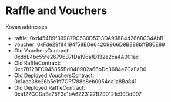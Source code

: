 # Raffle and Vouchers

Kovan addresses
- raffle: 0xd454B9f399879C530D5713DA93884d2668C34AbB
- voucher: 0xFde29f84194f58BDe64209966D9BE88bffB80E89
- Old VouchersContract: 0xddE4bc55fe26796B7fDa196afD132e2ca4A001ac
- Old RaffleContract: 0xc7812BFC945855Bd040982a66bDc3684e7CaFaD0
- Old Deployed VouchersContract: 0x1aec38e26b5c1ff7CFf788b8eb0054da1a8Ba841
- Old Deployed RaffleContract: 0xa127CCDaBa75F3c1bA6223127B290121e99Dd097

